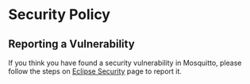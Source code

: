 # Security Policy

## Reporting a Vulnerability

If you think you have found a security vulnerability in Mosquitto, please follow the steps on [Eclipse Security](https://www.eclipse.org/security/) page to report it.
